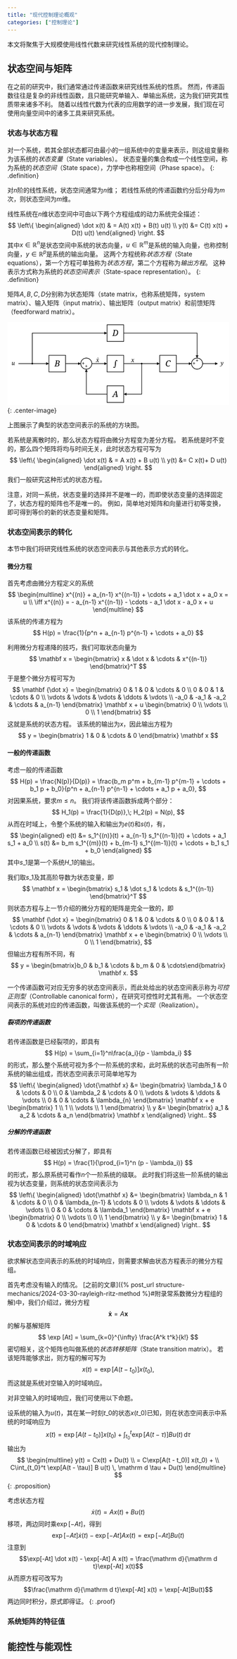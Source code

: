 ```yaml
---
title: "现代控制理论概观"
categories: ["控制理论"]
---
```


本文将聚焦于大规模使用线性代数来研究线性系统的现代控制理论。

## 状态空间与矩阵

在之前的研究中，我们通常通过传递函数来研究线性系统的性质。
然而，传递函数往往是复杂的非线性函数，且只能研究单输入、单输出系统，这为我们研究其性质带来诸多不利。
随着以线性代数为代表的应用数学的进一步发展，我们现在可使用向量空间中的诸多工具来研究系统。

### 状态与状态方程

对一个系统，若其全部状态都可由最小的一组系统中的变量来表示，则这组变量称为该系统的*状态变量*（State variables）。
状态变量的集合构成一个线性空间，称为系统的*状态空间*（State space），力学中也称相空间（Phase space）。
{: .definition}

对$n$阶的线性系统，状态空间通常为$n$维；
若线性系统的传递函数约分后分母为$m$次，则状态空间为$m$维。

线性系统在$n$维状态空间中可由以下两个方程组成的动力系统完全描述：
$$
\left\{
\begin{aligned}
\dot x(t) & = A(t) x(t) + B(t) u(t) \\
y(t) &= C(t) x(t) + D(t) u(t)
\end{aligned}
\right.
$$
其中$x \in \mathbb R^n$是状态空间中系统的状态向量，$u \in \mathbb R^m$是系统的输入向量，也称控制向量，$y \in \mathbb R^p$是系统的输出向量。
这两个方程统称*状态方程*（State equations），第一个方程可单独称为*状态方程*，第二个方程称为*输出方程*。
这种表示方式称为系统的*状态空间表示*（State-space representation）。
{: .definition}

矩阵$A,B,C,D$分别称为状态矩阵（state matrix，也称系统矩阵，system matrix）、输入矩阵（input matrix）、输出矩阵（output matrix）和前馈矩阵（feedforward matrix）。

![](/assets/system/Typical_State_Space_model.svg){: .center-image}

上图展示了典型的状态空间表示的系统的方块图。

若系统是离散时的，那么状态方程将由微分方程变为差分方程。
若系统是时不变的，那么四个矩阵将均与时间无关，此时状态方程可写为
$$
\left\{
\begin{aligned}
\dot x(t) & = A x(t) + B u(t) \\
y(t) &= C x(t)+ D u(t)
\end{aligned}
\right.
$$
我们一般研究这种形式的状态方程。

注意，对同一系统，状态变量的选择并不是唯一的，而即使状态变量的选择固定了，状态方程的矩阵也不是唯一的。
例如，简单地对矩阵和向量进行初等变换，即可得到等价的新的状态变量和矩阵。

### 状态空间表示的转化

本节中我们将研究线性系统的状态空间表示与其他表示方式的转化。

#### 微分方程

首先考虑由微分方程定义的系统
$$
\begin{multline}
x^{(n)} + a_{n-1} x^{(n-1)} + \cdots + a_1 \dot x + a_0 x = u \\
\iff x^{(n)} = - a_{n-1} x^{(n-1)} - \cdots - a_1 \dot x - a_0 x + u
\end{multline}
$$
该系统的传递方程为
$$
H(p) = \frac{1}{p^n + a_{n-1} p^{n-1} + \cdots + a_0}
$$

利用微分方程递降的技巧，我们可取状态向量为
$$
\mathbf x = \begin{bmatrix}
x & \dot x & \cdots & x^{(n-1)}
\end{bmatrix}^T
$$
于是整个微分方程可写为
$$
\mathbf {\dot x} = \begin{bmatrix}
0 & 1 & 0 & \cdots & 0 \\
0 & 0 & 1 & \cdots & 0 \\
\vdots & \vdots & \vdots & \ddots & \vdots \\
-a_0 & -a_1 & -a_2 & \cdots & a_{n-1}
\end{bmatrix} \mathbf x + u \begin{bmatrix} 0 \\ \vdots \\ 0 \\ 1 \end{bmatrix}
$$
这就是系统的状态方程。
该系统的输出为$x$，因此输出方程为
$$
y = \begin{bmatrix} 1 & 0 & \cdots & 0 \end{bmatrix} \mathbf x
$$

#### 一般的传递函数

考虑一般的传递函数
$$
H(p) = \frac{N(p)}{D(p)} = \frac{b_m p^m + b_{m-1} p^{m-1} + \cdots + b_1 p + b_0}{p^n + a_{n-1} p^{n-1} + \cdots + a_1 p + a_0},
$$
对因果系统，要求$m \le n$。
我们将该传递函数拆成两个部分：
$$
H_1(p) = \frac{1}{D(p)},\; H_2(p) = N(p),
$$
从而在时域上，令整个系统的输入和输出为$e(t)$和$s(t)$，有，
$$
\begin{aligned}
e(t) &= s_1^{(n)}(t) + a_{n-1} s_1^{(n-1)}(t) + \cdots + a_1 s_1 + a_0 \\
s(t) &= b_m s_1^{(m)}(t) + b_{m-1} s_1^{(m-1)}(t) + \cdots + b_1 s_1 + b_0
\end{aligned}
$$
其中$s\_1$是第一个系统$H\_1$的输出。

我们取$s\_1$及其高阶导数为状态变量，即
$$
\mathbf x = \begin{bmatrix}
s_1 & \dot s_1 & \cdots & s_1^{(n-1)}
\end{bmatrix}^T
$$
则状态方程与上一节介绍的微分方程的矩阵是完全一致的，即
$$
\mathbf {\dot x} = \begin{bmatrix}
0 & 1 & 0 & \cdots & 0 \\
0 & 0 & 1 & \cdots & 0 \\
\vdots & \vdots & \vdots & \ddots & \vdots \\
-a_0 & -a_1 & -a_2 & \cdots & a_{n-1}
\end{bmatrix} \mathbf x + e \begin{bmatrix} 0 \\ \vdots \\ 0 \\ 1 \end{bmatrix},
$$
但输出方程有所不同，有
$$
y = \begin{bmatrix}b_0 & b_1 & \cdots & b_m & 0 & \cdots\end{bmatrix} \mathbf x.
$$

一个传递函数可对应无穷多的状态空间表示，而此处给出的状态空间表示称为*可控正则型*（Controllable canonical form），在研究可控性时尤其有用。
一个状态空间表示的系统对应的传递函数，叫做该系统的一个*实现*（Realization）。

##### 裂项的传递函数

若传递函数是已经裂项的，即具有
$$
H(p) = \sum_{i=1}^n\frac{a_i}{p - \lambda_i}
$$
的形式，那么整个系统可视为多个一阶系统的求和，此时系统的状态可由所有一阶系统的输出组成，而状态空间表示可简单地写为
$$
\left\{
    \begin{aligned}
        \dot{\mathbf x} &= \begin{bmatrix} \lambda_1 & 0 & \cdots & 0 \\
        0 & \lambda_2 & \cdots & 0 \\
        \vdots & \vdots & \ddots & \vdots \\
        0 & 0 & \cdots & \lambda_{n}
        \end{bmatrix} \mathbf x + e \begin{bmatrix} 1 \\ 1 \\ \vdots \\ 1
        \end{bmatrix} \\
        y &= \begin{bmatrix} a_1 & a_2 & \cdots & a_n \end{bmatrix} \mathbf x
    \end{aligned}
\right..
$$

##### 分解的传递函数

若传递函数已经被因式分解了，即具有
$$
H(p) = \frac{1}{\prod_{i=1}^n (p - \lambda_i)}
$$
的形式，那么原系统可看作$n$个一阶系统的级联。
此时我们将这些一阶系统的输出视为状态变量，则系统的状态空间表示为
$$
\left\{
    \begin{aligned}
        \dot{\mathbf x} &= \begin{bmatrix} \lambda_n & 1 & \cdots & 0 \\
        0 & \lambda_{n-1} & \cdots & 0 \\
        \vdots & \vdots & \ddots & \vdots \\
        0 & 0 & \cdots & \lambda_1
        \end{bmatrix} \mathbf x + e \begin{bmatrix} 0 \\ \vdots \\ 0 \\ 1
        \end{bmatrix} \\
        y &= \begin{bmatrix} 1 & 0 & \cdots & 0 \end{bmatrix} \mathbf x
    \end{aligned}
\right..
$$

### 状态空间表示的时域响应

欲求解状态空间表示的系统的时域响应，则需要求解由状态方程表示的微分方程组。

首先考虑没有输入的情况。
[之前的文章]({% post_url structure-mechanics/2024-03-30-rayleigh-ritz-method %}#附录常系数微分方程组的解)中，我们介绍过，微分方程
$$
\mathbf {\dot x} = A \mathbf x
$$
的解与基解矩阵
$$
\exp [At] = \sum_{k=0}^{\infty} \frac{A^k t^k}{k!}
$$
密切相关，这个矩阵也叫做系统的*状态转移矩阵*（State transition matrix）。
若该矩阵能够求出，则方程的解可写为
$$
x(t) = \exp [A(t - t_0)] x(t_0),
$$
而这就是系统对空输入的时域响应。

对非空输入的时域响应，我们可使用以下命题。

设系统的输入为$u(t)$，其在某一时刻$t\_0$的状态$x(t\_0)$已知，则在状态空间表示中系统的时域响应为
$$x(t) = \exp[A(t - t_0)] x(t_0) + \int_{t_0}^t \exp[A(t - \tau)] B u(t) \, \mathrm d \tau$$
输出为
$$
\begin{multline}
y(t) = Cx(t) + Du(t) \\ 
= C\exp[A(t - t_0)] x(t_0) + \\ C\int_{t_0}^t \exp[A(t - \tau)] B u(t) \, \mathrm d \tau + Du(t)
\end{multline}
$$
{: .proposition}

考虑状态方程
$$\dot x(t) = A x(t) + B u(t)$$
移项，两边同时乘$\exp[-At]$，得到
$$\exp[-At] \dot x(t) - \exp[-At] A x(t) = \exp[-At]Bu(t)$$
注意到
$$\exp[-At] \dot x(t) - \exp[-At] A x(t) = \frac{\mathrm d}{\mathrm d t}\exp[-At] x(t)$$
从而原方程可改写为
$$\frac{\mathrm d}{\mathrm d t}\exp[-At] x(t) = \exp[-At]Bu(t)$$
两边同时积分，原式即得证。
{: .proof}

### 系统矩阵的特征值

## 能控性与能观性
